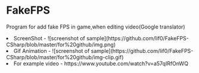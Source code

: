 # FakeFPS
Program for add fake FPS in game,when editing video(Google translator)

<li>ScreenShot -
![screenshot of sample](https://github.com/lif0/FakeFPS-CSharp/blob/master/for%20github/img.png)
<li>Gif Animation -
![screenshot of sample](https://github.com/lif0/FakeFPS-CSharp/blob/master/for%20github/img-clip.gif)
<li>For example video -
https://www.youtube.com/watch?v=a57qIRfOnWQ
